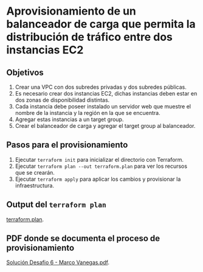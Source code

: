 # Aprovisionamiento de un balanceador de carga que permita la distribución de tráfico entre dos instancias EC2

## Objetivos

1. Crear una VPC con dos subredes privadas y dos subredes públicas.
2. Es necesario crear dos instancias EC2, dichas instancias deben estar en dos zonas de disponibilidad distintas.
3. Cada instancia debe poseer instalado un servidor web que muestre el nombre de la instancia y la región en la que se encuentra.
4. Agregar estas instancias a un target group.
5. Crear el balanceador de carga y agregar el target group al balanceador.

## Pasos para el provisionamiento

1. Ejecutar `terraform init` para inicializar el directorio con Terraform.
2. Ejecutar `terraform plan --out terraform.plan` para ver los recursos que se crearán.
3. Ejecutar `terraform apply` para aplicar los cambios y provisionar la infraestructura.

## Output del `terraform plan`

[terraform.plan](terraform.plan).

## PDF donde se documenta el proceso de provisionamiento

[Solución Desafio 6 - Marco Vanegas.pdf](Solución_Desafio_6_-_Marco_Vanegas.pdf).

